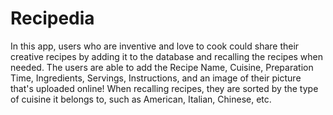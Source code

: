 # Recipedia

In this app, users who are inventive and love to cook could share their creative recipes by adding it to the database and recalling the recipes when needed. The users are able to add the Recipe Name, Cuisine, Preparation Time, Ingredients, Servings, Instructions, and an image of their picture that's uploaded online! When recalling recipes, they are sorted by the type of cuisine it belongs to, such as American, Italian, Chinese, etc.
